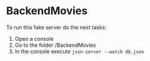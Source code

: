 # BackendMovies

To run this fake server do the next tasks:

1. Open a console
2. Go to the folder /BackendMovies
3. In the console execute ```json-server --watch db.json```
